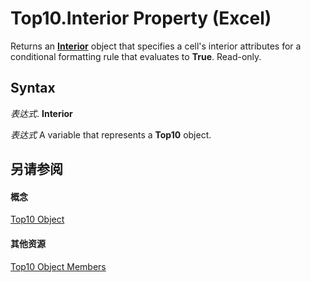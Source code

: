 
# Top10.Interior Property (Excel)

Returns an  **[Interior](37c79831-2cac-69fd-10ee-6d5415ed338b.md)** object that specifies a cell's interior attributes for a conditional formatting rule that evaluates to **True**. Read-only.


## Syntax

 _表达式_. **Interior**

 _表达式_ A variable that represents a **Top10** object.


## 另请参阅


#### 概念


[Top10 Object](b94f4a4f-564c-d751-2b43-4b9482e048cc.md)
#### 其他资源


[Top10 Object Members](http://msdn.microsoft.com/library/ee94e347-b55a-d7b3-ab2f-26c5698b15cf%28Office.15%29.aspx)